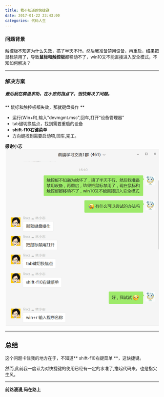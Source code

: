 ```yaml
---
title: 我不知道的快捷键
date: 2017-01-22 23:43:00
categories: 代码人生
---
```

### 问题背景
触控板不知道为什么失效，搞了半天不行。然后我准备禁用设备，再重启，结果把鼠标禁用了，导致**鼠标和触控板**都移动不了，win10又不能直接进入安全模式，不知如何解决？

********
### 解决方案
##### 最后我在群里求助，在**小志**的指点下，很快解决了问题。

** 鼠标和触控板都失效，那就键盘操作 **

- 运行(Win+R),输入"devmgmt.msc",回车,打开“设备管理器”
- tab键切换焦点，找到需要重启的设备
- **shift-f10右键菜单**
- 方向键找到需要启动项,回车,完工。

**感谢小志**
![talk-with-linxz](/img/codelife/talk-with-linxz.png)
**********
## 总结
这个问题卡住我的地方在于，不知道** shift-f10右键菜单 **，这快捷键。

然而,此前我一度认为对快捷键的使用已经有一定的水准了,撸起代码来，也是指尖生风。

**********

**前路漫漫,码在路上**
